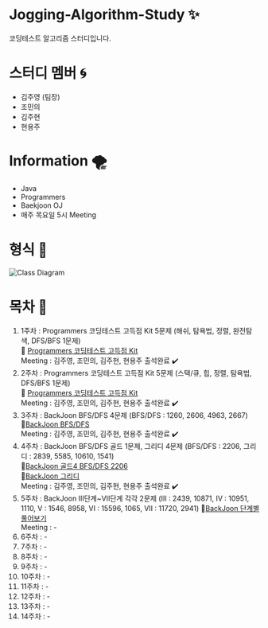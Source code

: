 # Jogging-Algorithm-Study :sparkles:
코딩테스트 알고리즘 스터디입니다.
# 스터디 멤버 :cyclone:
  + 김주영 (팀장)
  + 조민의
  + 김주현
  + 현용주
# Information :tornado:
  + Java
  + Programmers
  + Baekjoon OJ
  + 매주 목요일 5시 Meeting
# 형식 :receipt:
![Class Diagram](http://www.plantuml.com/plantuml/proxy?src=https://raw.github.com/CodingPythonMan/Jogging-Algorithm-Study/main/UML/form.puml)
# 목차 :safety_pin:
  1. 1주차 : Programmers 코딩테스트 고득점 Kit 5문제 (해쉬, 탐욕법, 정렬, 완전탐색, DFS/BFS 1문제)<br>
    📖 [Programmers 코딩테스트 고득점 Kit](https://programmers.co.kr/learn/challenges)<br> 
    Meeting : 김주영, 조민의, 김주현, 현용주 출석완료 :heavy_check_mark:
  2. 2주차 : Programmers 코딩테스트 고득점 Kit 5문제 (스택/큐, 힙, 정렬, 탐욕법, DFS/BFS 1문제)<br>
    📖 [Programmers 코딩테스트 고득점 Kit](https://programmers.co.kr/learn/challenges)<br>
    Meeting : 김주영, 조민의, 김주현, 현용주 출석완료 :heavy_check_mark:
  3. 3주차 : BackJoon BFS/DFS 4문제 (BFS/DFS : 1260, 2606, 4963, 2667)<br>
    📖[BackJoon BFS/DFS](https://www.acmicpc.net/problemset?sort=ac_desc&algo=126)<br>
    Meeting : 김주영, 조민의, 김주현, 현용주 출석완료 :heavy_check_mark:
  4. 4주차 : BackJoon BFS/DFS 골드 1문제, 그리디 4문제 (BFS/DFS : 2206, 그리디 : 2839, 5585, 10610, 1541)<br>
    📖[BackJoon 골드4 BFS/DFS 2206](https://www.acmicpc.net/problem/2206)<br>
    📖[BackJoon 그리디](https://www.acmicpc.net/problemset?sort=ac_desc&algo=33)<br>
    Meeting : 김주영, 조민의, 김주현, 현용주 출석완료 :heavy_check_mark:
  5. 5주차 : BackJoon III단계~VII단계 각각 2문제 (III : 2439, 10871, IV : 10951, 1110, V : 1546, 8958, VI : 15596, 1065, VII : 11720, 2941)
    📖[BackJoon 단계별 풀어보기](https://www.acmicpc.net/step)<br>
    Meeting : -
  6. 6주차 : -
  7. 7주차 : -
  8. 8주차 : -
  9. 9주차 : -
  10. 10주차 : -
  11. 11주차 : -
  12. 12주차 : -
  13. 13주차 : -
  14. 14주차 : -
